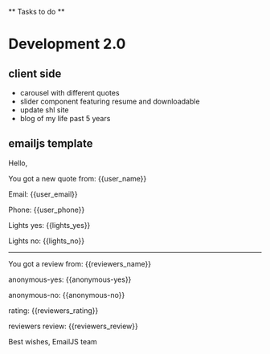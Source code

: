 ** Tasks to do ** 

# Development 2.0

## client side
*  carousel with different quotes
*  slider component featuring resume and downloadable
*  update shl site
*  blog of my life past 5 years


## emailjs template 
Hello,

You got a new quote from: {{user_name}}

Email:  {{user_email}}

Phone: {{user_phone}}

Lights yes: {{lights_yes}}

Lights no: {{lights_no}}

------------------------------------------------------------

You got a review from: {{reviewers_name}}

anonymous-yes: {{anonymous-yes}}

anonymous-no: {{anonymous-no}}

rating: {{reviewers_rating}}

reviewers review: {{reviewers_review}}



Best wishes,
EmailJS team
